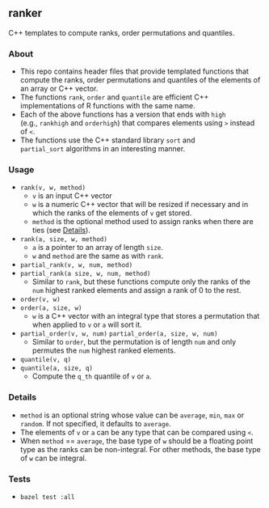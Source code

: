 ## ranker
C++ templates to compute ranks, order permutations and quantiles.

### About
- This repo contains header files that provide templated functions that compute
  the ranks, order permutations and quantiles of the elements of an array or
  C++ vector.
- The functions `rank`, `order` and `quantile` are efficient C++
  implementations of R functions with the same name.
- Each of the above functions has a version that ends with `high`
  (e.g., `rankhigh` and `orderhigh`) that compares elements using `>`
  instead of `<`.
- The functions use the C++ standard library `sort` and
  `partial_sort` algorithms in an interesting manner.

### Usage
- `rank(v, w, method)`
  - `v` is an input C++ vector
  - `w` is a numeric C++ vector that will be resized if
    necessary and in which the ranks of the elements
    of `v` get stored.
  - `method` is the optional method used to assign ranks
    when there are ties (see [Details](#details)).
- `rank(a, size, w, method)`
  - `a` is a pointer to an array of length `size`.
  - `w` and `method` are the same as with `rank`.
- `partial_rank(v, w, num, method)`
- `partial_rank(a size, w, num, method)`
  - Similar to `rank`, but these functions compute only
    the ranks of the `num` highest ranked elements and
    assign a rank of 0 to the rest.
- `order(v, w)`
- `order(a, size, w)`
  - `w` is a C++ vector with an integral type that
    stores a permutation that when applied
    to `v` or `a` will sort it.
- `partial_order(v, w, num)`
  `partial_order(a, size, w, num)`
  - Similar to `order`, but the permutation is of length
    `num` and only permutes the `num` highest ranked
    elements.
- `quantile(v, q)`
- `quantile(a, size, q)`
  - Compute the `q_th` quantile of `v` or `a`.

### Details
- `method` is an optional string whose value can be
  `average`, `min`, `max` or `random`. If not specified,
  it defaults to `average`.
- The elements of `v` or `a` can be any type that can be
  compared using `<`.
- When `method` == `average`, the base type
  of `w` should be a floating point type as the ranks
  can be non-integral. For other methods, the base type
  of `w` can be integral.

### Tests
- `bazel test :all`
